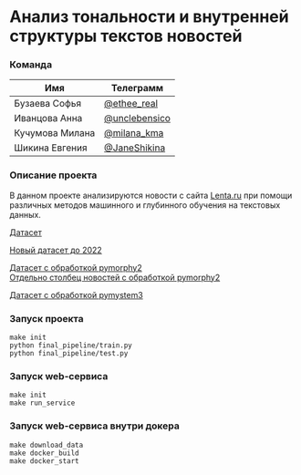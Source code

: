 # Анализ тональности и внутренней структуры текстов новостей

### Команда

| Имя | Телеграмм |
| ------ | ------ |
| Бузаева Софья | [@ethee_real](https://t.me/ethee_real) |
| Иванцова Анна | [@unclebensico](https://t.me/unclebensico) |
| Кучумова Милана | [@milana_kma](https://t.me/milana_kma) |
| Шикина Евгения | [@JaneShikina](https://t.me/JaneShikina) |

### Описание проекта
В данном проекте анализируются новости с сайта [Lenta.ru](https://www.kaggle.com/datasets/yutkin/corpus-of-russian-news-articles-from-lenta?resource=download) при помощи различных методов машинного и глубинного обучения на текстовых данных.


[Датасет](https://drive.google.com/file/d/1rIfaOvLXQIOfTXQn-QUwNAijECpOmN1j/view?usp=share_link)

[Новый датасет до 2022](https://drive.google.com/file/d/1nGpqnw9pUCq0_hvZDDluAeRlbe_rm0WK/view?usp=sharing)

[Датасет с обработкой pymorphy2](https://drive.google.com/file/d/1RI1pSHTxX7SyZ6ypKGkrHM-HfGsndXrr/view?usp=share_link)  
[Отдельно столбец новостей с обработкой pymorphy2](https://drive.google.com/file/d/1zRFgV2GTMEpLORoy9pEpBzBsl1vBoghk/view?usp=share_link)

[Датасет с обработкой pymystem3](https://drive.google.com/file/d/15eUU2kvFs4ZkbX6wbuT55UfYSQfpRR5L/view?usp=sharing)

### Запуск  проекта
```
make init
python final_pipeline/train.py
python final_pipeline/test.py
```

### Запуск web-сервиса
```
make init
make run_service
```

### Запуск web-сервиса внутри докера
```
make download_data
make docker_build
make docker_start
```